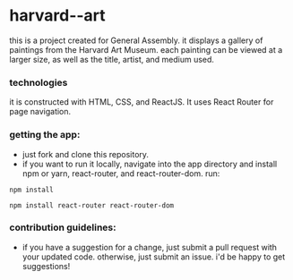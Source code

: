 # harvard--art

this is a project created for General Assembly. it displays a gallery of paintings from the Harvard Art Museum. each painting can be viewed at a larger size, as well as the title, artist, and medium used.


### technologies

it is constructed with HTML, CSS, and ReactJS. It uses React Router for page navigation.


 ### getting the app: 
 
 - just fork and clone this repository.
 - if you want to run it locally, navigate into the app directory and install npm or yarn, react-router, and react-router-dom. run:
 
 ```
 npm install
 ```
 ```
 npm install react-router react-router-dom
 ```
 
 
 ### contribution guidelines:
 
 - if you have a suggestion for a change, just submit a pull request with your updated code. otherwise, just submit an issue. i'd be happy to get suggestions!
